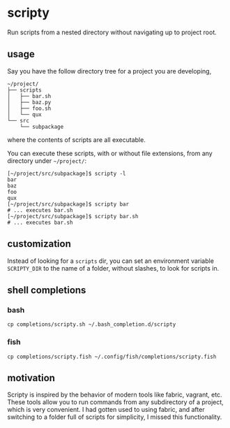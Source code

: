 # scripty

Run scripts from a nested directory without navigating up to project root.

## usage

Say you have the follow directory tree for a project you are developing,

```
~/project/
├── scripts
│   ├── bar.sh
│   ├── baz.py
│   ├── foo.sh
│   └── qux
└── src
    └── subpackage
```

where the contents of scripts are all executable.

You can execute these scripts, with or without file extensions, from any directory under `~/project/`:
```
[~/project/src/subpackage]$ scripty -l
bar
baz
foo
qux
[~/project/src/subpackage]$ scripty bar
# ... executes bar.sh
[~/project/src/subpackage]$ scripty bar.sh
# ... executes bar.sh

```

## customization

Instead of looking for a `scripts` dir, you can set an environment variable `SCRIPTY_DIR` to the name
of a folder, without slashes, to look for scripts in.

## shell completions

### bash

```shell
cp completions/scripty.sh ~/.bash_completion.d/scripty
```

### fish

```shell
cp completions/scripty.fish ~/.config/fish/completions/scripty.fish
```

## motivation

Scripty is inspired by the behavior of modern tools like fabric, vagrant, etc.
These tools allow you to run commands from any subdirectory of a project, which is very
convenient. I had gotten used to using fabric, and after switching to a folder full of
scripts for simplicity, I missed this functionality.

